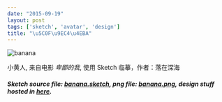 ```yaml
---
date: "2015-09-19"
layout: post
tags: ['sketch', 'avatar', 'design']
title: "\u5C0F\u9EC4\u4EBA"
---
```



![banana](/images/posts/banana.png)

小黄人, 来自电影 *卑鄙的我*, 使用 Sketch 临摹，作者：落在深海
 
<!--more-->

#### *Sketch source file:  [banana.sketch](https://github.com/jerryshew/design/blob/master/sketch/banana.sketch), png file: [banana.png](https://github.com/jerryshew/design/blob/master/png/banana.png), design stuff hosted in [here](https://github.com/jerryshew/design/).*
